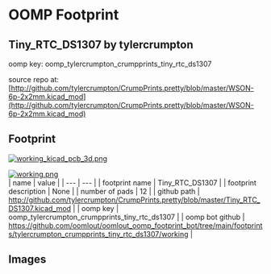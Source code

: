 # OOMP Footprint  
## Tiny_RTC_DS1307  by tylercrumpton  
  
oomp key: oomp_tylercrumpton_crumpprints_tiny_rtc_ds1307  
  
source repo at: [http://github.com/tylercrumpton/CrumpPrints.pretty/blob/master/WSON-6p-2x2mm.kicad_mod](http://github.com/tylercrumpton/CrumpPrints.pretty/blob/master/WSON-6p-2x2mm.kicad_mod)  
## Footprint  
  
[![working_kicad_pcb_3d.png](working_kicad_pcb_3d_600.png)](working_kicad_pcb_3d.png)  
  
[![working.png](working_600.png)](working.png)  
| name | value | 
| --- | --- | 
| footprint name | Tiny_RTC_DS1307 | 
| footprint description | None | 
| number of pads | 12 | 
| github path | http://github.com/tylercrumpton/CrumpPrints.pretty/blob/master/Tiny_RTC_DS1307.kicad_mod | 
| oomp key | oomp_tylercrumpton_crumpprints_tiny_rtc_ds1307 | 
| oomp bot github | https://github.com/oomlout/oomlout_oomp_footprint_bot/tree/main/footprints/tylercrumpton_crumpprints_tiny_rtc_ds1307/working | 
## Images  
